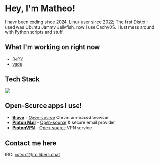 # Hey, I'm Matheo!
I have been coding since 2024.
Linux user since 2022; The first Distro i used was Ubuntu Jammy Jellyfish, now i use [CachyOS](https://cachyos.org/).
I just mess around with Python scripts and stuff.

## What I'm working on right now
- [RoPY](https://github.com/veddevv/RoPY)
- [vgde](https://github.com/veddevv/vgde)

## Tech Stack
[![](https://skillicons.dev/icons?i=python,javascript,java,rust,html,css,git,github,linux,apple,pycharm,webstorm,vim,&theme=dark&perline=10)](https://skillicons.dev)

## Open-Source apps I use!
* [**Brave**](https://brave.com/) - [Open-source](https://github.com/brave/brave-browser) Chromium-based browser
* [**Proton Mail**](https://proton.me/mail/) - [Open-source](https://github.com/ProtonMail) & secure email provider
* [**ProtonVPN**](https://protonvpn.com/) - [Open-source](https://github.com/ProtonVPN/) VPN service


## Contact me here
IRC: notvix1@irc.libera.chat

